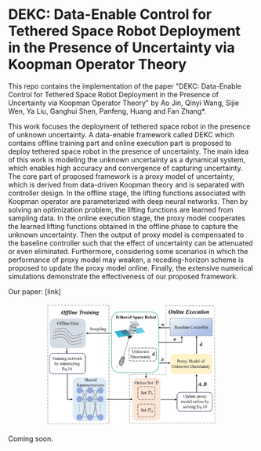 # DEKC: Data-Enable Control for Tethered Space Robot Deployment in the Presence of Uncertainty via Koopman Operator Theory

This repo contains the implementation of the paper "DEKC: Data-Enable Control for Tethered Space Robot Deployment in the Presence of Uncertainty via Koopman Operator Theory" by Ao Jin, Qinyi Wang, Sijie Wen, Ya Liu, Ganghui Shen, Panfeng, Huang and Fan Zhang*.

This work focuses the deployment of tethered space robot in the presence of unknown uncertainty. A data-enable framework called DEKC which contains offline training part and online execution part is proposed to deploy tethered space robot in the presence of uncertainty. The main idea of this work is modeling the unknown uncertainty as a dynamical system, which enables high accuracy and convergence of capturing uncertainty. The core part of proposed framework is a proxy model of uncertainty, which is derived from data-driven Koopman theory and is separated with controller design. In the offline stage, the lifting functions associated with Koopman operator are parameterized with deep neural networks. Then by solving an optimization problem, the lifting functions are learned from sampling data. In the online execution stage, the proxy model cooperates the learned lifting functions obtained in the offline phase to capture the unknown uncertainty. Then the output of proxy model is compensated to the baseline controller such that the effect of uncertainty can be attenuated or even eliminated. Furthermore, considering some scenarios in which the performance of proxy model may weaken, a receding-horizon scheme is proposed to update the proxy model online. Finally, the extensive numerical simulations demonstrate the effectiveness of our proposed framework.

Our paper: [link]

<div align="center">
    <img src="assets/7274d89788610bd39f75c7901be6eb2ce9091daf.png" width="70%">
</div>



Coming soon.
